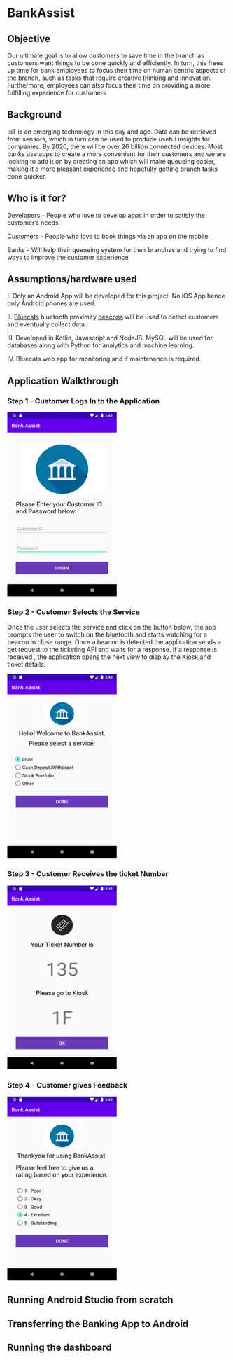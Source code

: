 # BankAssist

## Objective

Our ultimate goal is to allow customers to save time in the branch as customers want things to be
done quickly and efficiently. In turn, this frees up time for bank employees to focus their time on
human centric aspects of the branch, such as tasks that require creative thinking and innovation.
Furthermore, employees can also focus their time on providing a more fulfilling experience for
customers

## Background

IoT is an emerging technology in this day and age. Data can be retrieved from sensors, which in turn
can be used to produce useful insights for companies. By 2020, there will be over 26 billion
connected devices. Most banks use apps to create a more convenient for their customers and we are
looking to add it on by creating an app which will make queueing easier, making it a more pleasant
experience and hopefully getting branch tasks done quicker.

## Who is it for?

Developers - People who love to develop apps in order to satisfy the customer’s needs.  

Customers - People who love to book things via an app on the mobile

Banks - Will help their queueing system for their branches and trying to find ways to improve the customer experience

## Assumptions/hardware used

I. Only an Android App will be developed for this project. No iOS App hence only Android
phones are used.

II. [Bluecats](https://www.bluecats.com/) bluetooth proximity [beacons](http://wwwpress.bluecats.com/buy-beacons/) will be used to detect customers and eventually
collect data.

III. Developed in Kotlin, Javascript and NodeJS. MySQL will be used for databases along with Python for
analytics and machine learning.

IV. Bluecats web app for monitoring and if maintenance is required.


## Application Walkthrough

### Step 1 - Customer Logs In to the Application 
<img src="images/Screenshot_1.png" width="250" height="420">

### Step 2 - Customer Selects the Service

Once the user selects the service and click on the button below, the app prompts the user to switch on the bluetooth and
starts watching for a beacon in close range. Once a beacon is detected the application sends a get request to the ticketing API and waits for a response. If a response is received , the application opens the next view to display the Kiosk and ticket details.

<img src="images/Screenshot_2.png" width="250" height="420">

### Step 3 - Customer Receives the ticket Number
<img src="images/Screenshot_3.png" width="250" height="420">

### Step 4 - Customer gives Feedback
<img src="images/Screenshot_4.png" width="250" height="420">

## Running Android Studio from scratch

## Transferring the Banking App to Android

## Running the dashboard


